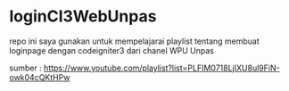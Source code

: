 # loginCI3WebUnpas

repo ini saya gunakan untuk mempelajarai playlist tentang membuat loginpage dengan codeigniter3 dari chanel WPU Unpas

sumber : https://www.youtube.com/playlist?list=PLFIM0718LjIXU8ul9FiN-owk04cQKtHPw
